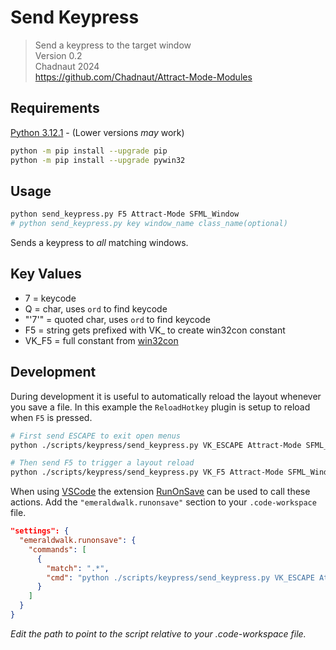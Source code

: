 # Send Keypress

> Send a keypress to the target window  
> Version 0.2  
> Chadnaut 2024  
> https://github.com/Chadnaut/Attract-Mode-Modules

## Requirements

[Python 3.12.1](https://www.python.org/downloads/) - (Lower versions *may* work)

```sh
python -m pip install --upgrade pip
python -m pip install --upgrade pywin32
```

## Usage
```sh
python send_keypress.py F5 Attract-Mode SFML_Window
# python send_keypress.py key window_name class_name(optional)
```

Sends a keypress to *all* matching windows.

## Key Values

- 7 = keycode
- Q = char, uses `ord` to find keycode
- "'7'" = quoted char, uses `ord` to find keycode
- F5 = string gets prefixed with VK_ to create win32con constant
- VK_F5 = full constant from [win32con](https://github.com/SublimeText/Pywin32/blob/master/lib/x32/win32/lib/win32con.py)

## Development

During development it is useful to automatically reload the layout whenever you save a file. In this example the `ReloadHotkey` plugin is setup to reload when `F5` is pressed.

```sh
# First send ESCAPE to exit open menus
python ./scripts/keypress/send_keypress.py VK_ESCAPE Attract-Mode SFML_Window

# Then send F5 to trigger a layout reload
python ./scripts/keypress/send_keypress.py VK_F5 Attract-Mode SFML_Window
```

When using [VSCode](https://code.visualstudio.com/download) the extension [RunOnSave](https://marketplace.visualstudio.com/items?itemName=emeraldwalk.RunOnSave) can be used to call these actions. Add the `"emeraldwalk.runonsave"` section to your `.code-workspace` file.

```json
"settings": {
  "emeraldwalk.runonsave": {
    "commands": [
      {
        "match": ".*",
        "cmd": "python ./scripts/keypress/send_keypress.py VK_ESCAPE Attract-Mode SFML_Window && python ./scripts/keypress/send_keypress.py VK_F5 Attract-Mode SFML_Window"
      }
    ]
  }
}
```

*Edit the path to point to the script relative to your .code-workspace file.*